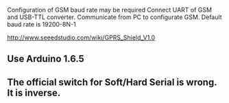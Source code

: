 
Configuration of GSM baud rate may be required
Connect UART of GSM and USB-TTL converter. Communicate from PC to configurate GSM.
Default baud rate is 19200-8N-1


http://www.seeedstudio.com/wiki/GPRS_Shield_V1.0


## Use Arduino 1.6.5


## The official switch for Soft/Hard Serial is wrong. It is inverse.
